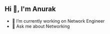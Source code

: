 <h2 align="left">Hi 👋, I'm Anurak</h2>



- 🔭 I’m currently working on Network Engineer
- 💬 Ask me about Networking





